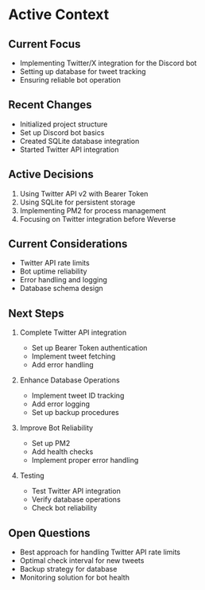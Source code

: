 # Active Context

## Current Focus

- Implementing Twitter/X integration for the Discord bot
- Setting up database for tweet tracking
- Ensuring reliable bot operation

## Recent Changes

- Initialized project structure
- Set up Discord bot basics
- Created SQLite database integration
- Started Twitter API integration

## Active Decisions

1. Using Twitter API v2 with Bearer Token
2. Using SQLite for persistent storage
3. Implementing PM2 for process management
4. Focusing on Twitter integration before Weverse

## Current Considerations

- Twitter API rate limits
- Bot uptime reliability
- Error handling and logging
- Database schema design

## Next Steps

1. Complete Twitter API integration

   - Set up Bearer Token authentication
   - Implement tweet fetching
   - Add error handling

2. Enhance Database Operations

   - Implement tweet ID tracking
   - Add error logging
   - Set up backup procedures

3. Improve Bot Reliability

   - Set up PM2
   - Add health checks
   - Implement proper error handling

4. Testing
   - Test Twitter API integration
   - Verify database operations
   - Check bot reliability

## Open Questions

- Best approach for handling Twitter API rate limits
- Optimal check interval for new tweets
- Backup strategy for database
- Monitoring solution for bot health
